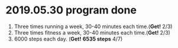 # 2019.05.30 program done


 
1. Three times running a week, 30-40 minutes each time.(**Get!** 2/3)
2. Three times fitness a week, 30-40 minutes each time.(**Get!** 2/3)
3. 6000 steps each day. (**Get!** **6535 steps** 4/7)
